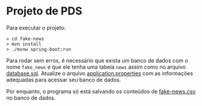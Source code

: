 # Projeto de PDS

Para executar o projeto:

```
> cd fake-news
> mvn install
> ./mvnw spring-boot:run
```

Para rodar sem erros, é necessário que exista um banco de dados com o nome `fake_news` e que ele tenha uma tabela `news` assim como no arquivo [database.sql](database.sql). Atualize o arquivo [application.properties](src/resources/application.properties) com as informações adequadas para acessar seu banco de dados.

Por enquanto, o programa só está salvando os conteúdos de [fake-news.csv](src/main/resources/fake-news.csv) no banco de dados.
